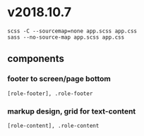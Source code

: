 # v2018.10.7

```
scss -C --sourcemap=none app.scss app.css
sass --no-source-map app.scss app.css
```

## components

### footer to screen/page bottom
```
[role-footer], .role-footer
```


### markup design, grid for text-content
```
[role-content], .role-content
```
